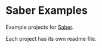 # Saber Examples

Example projects for [Saber](https://github.com/apleshkov/saber).

Each project has its own readme file.
